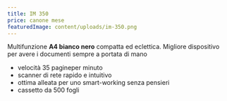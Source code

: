 ```yaml
---
title: IM 350
price: canone mese
featuredImage: content/uploads/im-350.png
---
```

Multifunzione **A4 bianco nero** compatta ed eclettica. Migliore dispositivo per avere i documenti sempre a portata di mano

* velocità 35 pagineper minuto
* scanner di rete rapido e intuitivo
* ottima alleata per uno smart-working senza pensieri
* cassetto da 500 fogli